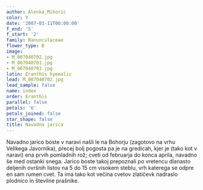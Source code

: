 ```yaml
---
author: Alenka_Mihoric
color: Y
date: '2007-03-11T00:00:00'
f_end: '5'
f_start: '2'
family: Ranunculaceae
flower_type: B
image:
- M_007040702.jpg
- M_007040701.jpg
- M_007040703.jpg
latin: Eranthis hyemalis
lead: M_007040702.jpg
lead_sample: false
name: index
order: Eranthis
parallel: false
petals: '6'
petals_joined: false
star_shape: false
title: Navadna jarica
---
```

Navadno jarico boste v naravi našli le na Bohorju (zagotovo na vrhu Velikega Javornika), precej bolj pogosta pa je na gredicah, kjer je (tako kot v naravi) ena prvih pomladnih rož; cveti od februarja do konca aprila, navadno še med ostanki snega. Jarico boste takoj prepoznali po vretencu dlanasto deljenih ovršnih listov na 5 do 15 cm visokem steblu, vrh katerega se odpre en sam rumen cvet. Ta ima tako kot večina cvetov zlatičevk nadraslo plodnico in številne prašnike.
